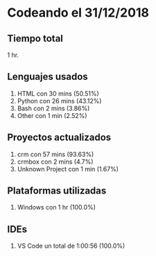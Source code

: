 # Codeando el 31/12/2018

## Tiempo total
1 hr.

## Lenguajes usados
1. HTML con 30 mins (50.51%)
1. Python con 26 mins (43.12%)
1. Bash con 2 mins (3.86%)
1. Other con 1 min (2.52%)

## Proyectos actualizados
1. crm con 57 mins (93.63%)
1. crmbox con 2 mins (4.7%)
1. Unknown Project con 1 min (1.67%)

## Plataformas utilizadas
1. Windows con 1 hr (100.0%)

## IDEs
1. VS Code un total de 1:00:56 (100.0%)
